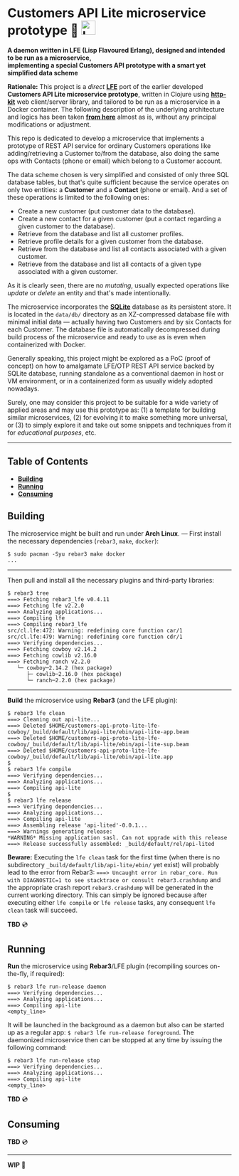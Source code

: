 # Customers API Lite microservice prototype :small_blue_diamond: <img src="https://blog.lfe.io/assets/images/posts/LispFlavoredErlang-medium-square.png" style="border:0;width:32px" alt="LFE (Lisp Flavoured Erlang)" />

**A daemon written in LFE (Lisp Flavoured Erlang), designed and intended to be run as a microservice,
<br />implementing a special Customers API prototype with a smart yet simplified data scheme**

**Rationale:** This project is a *direct* **[LFE](https://lfe.io "Lisp Flavoured Erlang")** port of the earlier developed **Customers API Lite microservice prototype**, written in Clojure using **[http-kit](https://http-kit.github.io "Simple, high-performance event-driven HTTP client+server for Clojure")** web client/server library, and tailored to be run as a microservice in a Docker container. The following description of the underlying architecture and logics has been taken **[from here](https://github.com/rgolubtsov/customers-api-proto-lite-clojure-httpkit/blob/main/README.md)** almost as is, without any principal modifications or adjustment.

This repo is dedicated to develop a microservice that implements a prototype of REST API service for ordinary Customers operations like adding/retrieving a Customer to/from the database, also doing the same ops with Contacts (phone or email) which belong to a Customer account.

The data scheme chosen is very simplified and consisted of only three SQL database tables, but that's quite sufficient because the service operates on only two entities: a **Customer** and a **Contact** (phone or email). And a set of these operations is limited to the following ones:

* Create a new customer (put customer data to the database).
* Create a new contact for a given customer (put a contact regarding a given customer to the database).
* Retrieve from the database and list all customer profiles.
* Retrieve profile details for a given customer from the database.
* Retrieve from the database and list all contacts associated with a given customer.
* Retrieve from the database and list all contacts of a given type associated with a given customer.

As it is clearly seen, there are no *mutating*, usually expected operations like *update* or *delete* an entity and that's made intentionally.

The microservice incorporates the **[SQLite](https://sqlite.org "A small, fast, self-contained, high-reliability, full-featured, SQL database engine")** database as its persistent store. It is located in the `data/db/` directory as an XZ-compressed database file with minimal initial data &mdash; actually having two Customers and by six Contacts for each Customer. The database file is automatically decompressed during build process of the microservice and ready to use as is even when containerized with Docker.

Generally speaking, this project might be explored as a PoC (proof of concept) on how to amalgamate LFE/OTP REST API service backed by SQLite database, running standalone as a conventional daemon in host or VM environment, or in a containerized form as usually widely adopted nowadays.

Surely, one may consider this project to be suitable for a wide variety of applied areas and may use this prototype as: (1) a template for building similar microservices, (2) for evolving it to make something more universal, or (3) to simply explore it and take out some snippets and techniques from it for *educational purposes*, etc.

---

## Table of Contents

* **[Building](#building)**
* **[Running](#running)**
* **[Consuming](#consuming)**

## Building

The microservice might be built and run under **Arch Linux**. &mdash; First install the necessary dependencies (`rebar3`, `make`, `docker`):

```
$ sudo pacman -Syu rebar3 make docker
...
```

---

Then pull and install all the necessary plugins and third-party libraries:

```
$ rebar3 tree
===> Fetching rebar3_lfe v0.4.11
===> Fetching lfe v2.2.0
===> Analyzing applications...
===> Compiling lfe
===> Compiling rebar3_lfe
src/cl.lfe:472: Warning: redefining core function car/1
src/cl.lfe:479: Warning: redefining core function cdr/1
===> Verifying dependencies...
===> Fetching cowboy v2.14.2
===> Fetching cowlib v2.16.0
===> Fetching ranch v2.2.0
   └─ cowboy─2.14.2 (hex package)
      ├─ cowlib─2.16.0 (hex package)
      └─ ranch─2.2.0 (hex package)
```

---

**Build** the microservice using **Rebar3** (and the LFE plugin):

```
$ rebar3 lfe clean
===> Cleaning out api-lite...
===> Deleted $HOME/customers-api-proto-lite-lfe-cowboy/_build/default/lib/api-lite/ebin/api-lite-app.beam
===> Deleted $HOME/customers-api-proto-lite-lfe-cowboy/_build/default/lib/api-lite/ebin/api-lite-sup.beam
===> Deleted $HOME/customers-api-proto-lite-lfe-cowboy/_build/default/lib/api-lite/ebin/api-lite.app
$
$ rebar3 lfe compile
===> Verifying dependencies...
===> Analyzing applications...
===> Compiling api-lite
$
$ rebar3 lfe release
===> Verifying dependencies...
===> Analyzing applications...
===> Compiling api-lite
===> Assembling release 'api-lited'-0.0.1...
===> Warnings generating release:
*WARNING* Missing application sasl. Can not upgrade with this release
===> Release successfully assembled: _build/default/rel/api-lited
```

**Beware:** Executing the `lfe clean` task for the first time (when there is no subdirectory `_build/default/lib/api-lite/ebin/` yet exist) will probably lead to the error from Rebar3: `===> Uncaught error in rebar_core. Run with DIAGNOSTIC=1 to see stacktrace or consult rebar3.crashdump` and the appropriate crash report `rebar3.crashdump` will be generated in the current working directory. This can simply be ignored because after executing either `lfe compile` or `lfe release` tasks, any consequent `lfe clean` task will succeed.

**TBD** :cd:

## Running

**Run** the microservice using **Rebar3**/LFE plugin (recompiling sources on-the-fly, if required):

```
$ rebar3 lfe run-release daemon
===> Verifying dependencies...
===> Analyzing applications...
===> Compiling api-lite
<empty_line>
```

It will be launched in the background as a daemon but also can be started up as a regular app: `$ rebar3 lfe run-release foreground`. The daemonized microservice then can be stopped at any time by issuing the following command:

```
$ rebar3 lfe run-release stop
===> Verifying dependencies...
===> Analyzing applications...
===> Compiling api-lite
<empty_line>
```

**TBD** :cd:

## Consuming

**TBD** :cd:

---

**WIP** :dvd:
